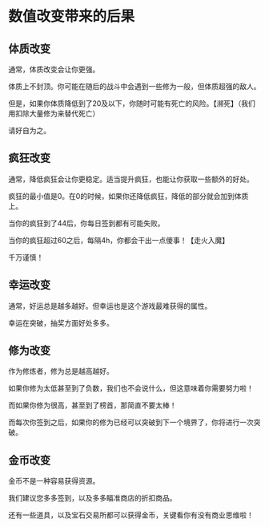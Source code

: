 # 数值改变带来的后果

## 体质改变
通常，体质改变会让你更强。

体质上不封顶。你可能在随后的战斗中会遇到一些修为一般，但体质超强的敌人。

但是，如果你体质降低到了20及以下，你随时可能有死亡的风险。【濒死】（我们用扣除大量修为来替代死亡）

请好自为之。

## 疯狂改变
通常，降低疯狂会让你更稳定。适当提升疯狂，也能让你获取一些额外的好处。

疯狂的最小值是0。在0的时候，如果你还降低疯狂，降低的部分就会加到体质上。

当你的疯狂到了44后，你每日签到都有可能失败。

当你的疯狂超过60之后，每隔4h，你都会干出一点傻事！【走火入魔】

千万谨慎！

## 幸运改变
通常，好运总是越多越好。但幸运也是这个游戏最难获得的属性。

幸运在突破，抽奖方面好处多多。

## 修为改变
作为修炼者，修为总是越高越好。

如果你修为太低甚至到了负数，我们也不会说什么，但这意味着你需要努力啦！

而如果你修为很高，甚至到了榜首，那简直不要太棒！

而每次你签到之后，如果你的修为已经可以突破到下一个境界了，你将进行一次突破。

## 金币改变
金币不是一种容易获得资源。

我们建议您多多签到，以及多多瞄准商店的折扣商品。

还有一些道具，以及宝石交易所都可以获得金币，关键看你有没有商业思维啦！